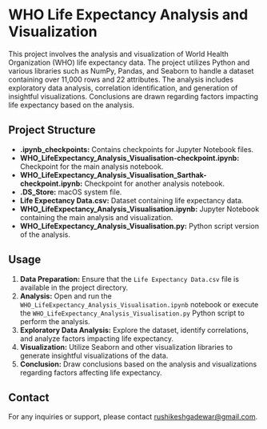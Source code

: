 # WHO Life Expectancy Analysis and Visualization

This project involves the analysis and visualization of World Health Organization (WHO) life expectancy data. The project utilizes Python and various libraries such as NumPy, Pandas, and Seaborn to handle a dataset containing over 11,000 rows and 22 attributes. The analysis includes exploratory data analysis, correlation identification, and generation of insightful visualizations. Conclusions are drawn regarding factors impacting life expectancy based on the analysis.

## Project Structure

- **.ipynb_checkpoints:** Contains checkpoints for Jupyter Notebook files.
- **WHO_LifeExpectancy_Analysis_Visualisation-checkpoint.ipynb:** Checkpoint for the main analysis notebook.
- **WHO_LifeExpectancy_Analysis_Visualisation_Sarthak-checkpoint.ipynb:** Checkpoint for another analysis notebook.
- **.DS_Store:** macOS system file.
- **Life Expectancy Data.csv:** Dataset containing life expectancy data.
- **WHO_LifeExpectancy_Analysis_Visualisation.ipynb:** Jupyter Notebook containing the main analysis and visualization.
- **WHO_LifeExpectancy_Analysis_Visualisation.py:** Python script version of the analysis.

## Usage

1. **Data Preparation:** Ensure that the `Life Expectancy Data.csv` file is available in the project directory.
2. **Analysis:** Open and run the `WHO_LifeExpectancy_Analysis_Visualisation.ipynb` notebook or execute the `WHO_LifeExpectancy_Analysis_Visualisation.py` Python script to perform the analysis.
3. **Exploratory Data Analysis:** Explore the dataset, identify correlations, and analyze factors impacting life expectancy.
4. **Visualization:** Utilize Seaborn and other visualization libraries to generate insightful visualizations of the data.
5. **Conclusion:** Draw conclusions based on the analysis and visualizations regarding factors affecting life expectancy.

## Contact

For any inquiries or support, please contact rushikeshgadewar@gmail.com.
